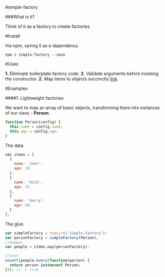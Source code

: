 #simple-factory

###What is it?

Think of it as a factory to create factories.

#Install

Via npm, saving it as a dependency.

    npm i simple-factory --save

#Uses

__1.__ Eliminate boilerplate factory code.
__2.__ Validate arguments before invoking the constructor.
__2.__ Map items to objects succinctly [link](#heading1).

#Examples

####1. Lightweight factories

We want to map an array of basic objects, transforming them into instances of our class -  **Person**.

```js
function Person(config) {
  this.name = config.name;
  this.age = config.age;
}
```
The data.
```js 
var items = [
  {
    name: 'John',
    age: 34
  },
  {
    name: 'Dick',
    age: 55
  },
  {
    name: 'Harry',
    age: 89
  }
];
```

The glue.

```js
var simpleFactory = require('simple-factory');
var personFactory = simpleFactory(Person);
//mapper
var people = items.map(personFactory);

//test
assert(people.every(function(person) {
  return person instanceof Person;
})); // -> true
```